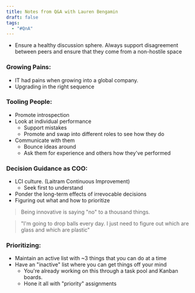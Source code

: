 ```yaml
---
title: Notes from Q&A with Lauren Bengamin
draft: false
tags:
  - "#QnA"
---
```

- Ensure a healthy discussion sphere. Always support disagreement between peers and ensure that they come from a non-hostile space

### Growing Pains:
- IT had pains when growing into a global company.
- Upgrading in the right sequence

### Tooling People:
- Promote introspection
- Look at individual performance
	- Support mistakes
	- Promote and swap into different roles to see how they do
- Communicate with them
	- Bounce ideas around
	- Ask them for experience and others how they've performed

### Decision Guidance as COO:
- LCI culture. (Laitram Continuous Improvement)
	- Seek first to understand
- Ponder the long-term effects of irrevocable decisions
- Figuring out what and how to prioritize
> 	Being innovative is saying "no" to a thousand things.

> "I'm going to drop balls every day. I just need to figure out which are glass and which are plastic"

### Prioritizing:
- Maintain an active list with ~3 things that you can do at a time
- Have an "inactive" list where you can get things off your mind
	- You're already working on this through a task pool and Kanban boards.
	- Hone it all with "priority" assignments